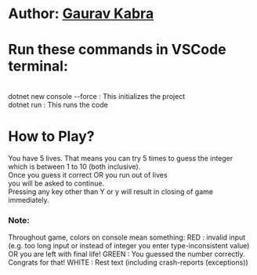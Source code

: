 # Author: [Gaurav Kabra](gauravkabra.official@gmail.com)

# Run these commands in VSCode terminal:
<br>
dotnet new console --force : This initializes the project
<br>
dotnet run : This runs the code


# How to Play?
You have 5 lives. That means you can try 5 times to guess the integer<br>
which is between 1 to 10 (both inclusive).<br>
Once you guess it correct OR you run out of lives<br>
you will be asked to continue. <br>
Pressing any key other than Y or y will result in closing of game immediately.
### Note:   
Throughout game, colors on console mean something:
RED : invalid input (e.g. too long input or instead of integer you enter type-inconsistent value) OR you are left with final life!
GREEN : You guessed the number correctly. Congrats for that!
WHITE : Rest text (including crash-reports (exceptions))

